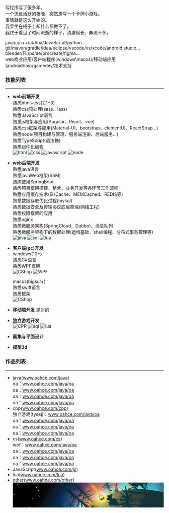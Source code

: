 写程序写了很多年。  
一个思维活跃的夜晚，突然想写一个卡牌小游戏。  
事情就是这么开始的...  
我呆坐在椅子上却什么都做不了。  
我终于看见了时间流逝的样子，清澈绵长、奔流不休。 


java/c/c++/c#/lua/JavaScript/python...  
git/maven/gradle/idea/eclipse/vscode/vs/xcode/android studio...  
blender/FL/ps/ae/procreate/figma...  
web商业应用/客户端程序(windows\macos)/移动端应用(android\ios)/gamedev/技术支持  


### 技能列表
---
- **web前端开发**  
  熟悉html+css(2.1+3)  
  熟悉css预处理(sass、lass)  
  熟悉JavaScript语言  
  熟悉js框架与应用(Augular、React、vue)  
  熟悉css框架与应用(Material-UI、bootstrap、elementUI、ReactStrap...)  
  熟悉node(项目构建与管理、服务端渲染、后端服务...)  
  熟悉TypeScript(语法糖)  
  熟悉组件化编程  
  ![html](https://img.shields.io/reddit/subreddit-subscribers/html?color=FF0000&label=html&style=flat-square)
  ![css](https://img.shields.io/reddit/subreddit-subscribers/css?color=871F78&label=css&style=flat-square)
  ![javascript](https://img.shields.io/reddit/subreddit-subscribers/JavaScript?color=8E236B&label=JavaScript&style=flat-square)
  ![node](https://img.shields.io/reddit/subreddit-subscribers/node?color=D9D9F3&label=node&style=flat-square)  
  
- **web后端开发**  
  熟悉java语言  
  熟悉javaWeb框架(SSM)  
  熟练使用SpringBoot  
  熟悉项目框架搭建、整合、业务开发等各环节工作流程  
  熟悉应用缓存技术(EHCache、MEMCached、REDIS等)  
  熟悉数据存取优化过程(mysql)  
  熟悉数据安全及传输协议底层原理(网络工程)  
  熟悉权限框架的应用  
  熟悉nginx  
  熟悉微服务架构(SpringCloud、Dubbo)，消息队列  
  熟悉微服务架构下的数据处理(运维基础、shell编程、分布式事务管理等)  
  ![java](https://img.shields.io/reddit/subreddit-subscribers/java?color=6B238E&label=java&style=flat-square)
  ![sql](https://img.shields.io/reddit/subreddit-subscribers/mysql?color=32CD99&label=mysql&style=flat-square)
  ![lua](https://img.shields.io/reddit/subreddit-subscribers/lua?color=5959AB&label=lua&style=flat-square)  
  
- **客户端(pc)开发**  
  windows(10+)  
  熟悉C#语言  
  熟悉WPF框架  
  ![CShop](https://img.shields.io/badge/-Cshop-2F4F4F?style=flat-square)
  ![WPF](https://img.shields.io/reddit/subreddit-subscribers/WPF?color=3232CD&label=WPF&style=flat-square)    
  
  macos(bigsur+)  
  熟悉swift语言  
  熟悉框架  
  ![CShop](https://img.shields.io/badge/-Cshop-FF00FF?style=flat-square)  
  
- **移动端开发**
  是对的  
  
- **独立游戏开发**  
  ![CPP](https://img.shields.io/reddit/subreddit-subscribers/cpp?color=97694F&label=cpp&style=flat-square)
  ![sql](https://img.shields.io/reddit/subreddit-subscribers/mysql?color=6B8E23&label=mysql&style=flat-square)
  ![lua](https://img.shields.io/reddit/subreddit-subscribers/JavaScript?color=BC1717&label=JavaScript&style=flat-square)  
  
- **画集与平面设计**

- **模型3d**  

### 作品列表
---
- java(www.oahce.com/java)  
  oa：www.oahce.com/java/oa  
  oa：www.oahce.com/java/oa  
  oa：www.oahce.com/java/oa  
  oa：www.oahce.com/java/oa  
- cpp(www.oahce.com/cpp)  
  独立游戏(tysej)：www.oahce.com/java/oa  
  oa：www.oahce.com/java/oa  
  oa：www.oahce.com/java/oa  
  oa：www.oahce.com/java/oa  
- cs(www.oahce.com/cs)  
  wpf：www.oahce.com/java/oa  
  oa：www.oahce.com/java/oa  
  oa：www.oahce.com/java/oa  
  oa：www.oahce.com/java/oa  
- JavaScript(www.oahce.com/js)  
- lua(www.oahce.com/lua)  
- other(www.oahce.com/other)  
![hew](https://raw.githubusercontent.com/oahce/Images4blog/main/oahce-imgs/1.png)  

